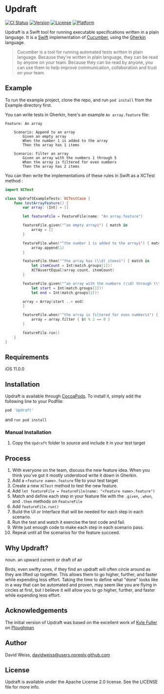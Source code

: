 # Updraft

[![CI Status](http://img.shields.io/travis/davidweiss/Updraft.svg?style=flat)](https://travis-ci.org/davidweiss/updraft)
[![Version](https://img.shields.io/cocoapods/v/Updraft.svg?style=flat)](http://cocoapods.org/pods/Updraft)
[![License](https://img.shields.io/cocoapods/l/Updraft.svg?style=flat)](http://cocoapods.org/pods/Updraft)
[![Platform](https://img.shields.io/cocoapods/p/Updraft.svg?style=flat)](http://cocoapods.org/pods/Updraft)

Updraft is a Swift tool for running executable specifications written in a plain language. It is a [Swift](https://swift.org) implementation of [Cucumber](https://cucumber.io), using the [Gherkin](https://cucumber.io/docs/reference#gherkin) language.

> Cucumber is a tool for running automated tests written in plain language.
> Because they're written in plain language, they can be read by anyone on
> your team. Because they can be read by anyone, you can use them to help
> improve communication, collaboration and trust on your team.

## Example

To run the example project, clone the repo, and run `pod install` from the Example directory first.

You can write tests in Gherkin, here's an example `An array.feature` file:

```cucumber
Feature: An array

    Scenario: Append to an array
        Given an empty array
        When the number 1 is added to the array
        Then the array has 1 items

    Scenario: Filter an array
        Given an array with the numbers 1 through 5
        When the array is filtered for even numbers
        Then the array has 2 items
```

You can then write the implementations of these rules in Swift as a XCTest method :

```swift
import XCTest

class UpdraftExampleTests: XCTestCase {
    func testArrayFeature() {
        var array: [Int] = []

        let featureFile = FeatureFile(name: "An array.feature")

        featureFile.given("^an empty array$") { match in
            array = []
        }

        featureFile.when("^the number 1 is added to the array$") { match in
            array.append(1)
        }

        featureFile.then("^the array has (\\d) items$") { match in
            let itemCount = Int(match.groups[1])!
            XCTAssertEqual(array.count, itemCount)
        }

        featureFile.given("^an array with the numbers (\\d) through (\\d)$") { match in
            let start = Int(match.groups[1])!
            let end = Int(match.groups[2])!

        array = Array(start ..< end)
        }

        featureFile.when("^the array is filtered for even numbers$") { match in
            array = array.filter { $0 % 2 == 0 }
        }

        featureFile.run()
    }
}
```

## Requirements

iOS 11.0.0

## Installation

Updraft is available through [CocoaPods](http://cocoapods.org). To install
it, simply add the following line to your Podfile:

```ruby
pod 'Updraft'
```
and `run pod install`

### Manual Installation

1. Copy the `Updraft` folder to source and include it in your test target

## Process

1. With everyone on the team, discuss the new feature idea. When you think you've got it mostly understood write it down in Gherkin.
2. Add a `<feature name>.feature` file to your test target
3. Create a new `XCTest` method to test the new feature.
4. Add `let featureFile = FeatureFile(name: "<feature name>.feature")`
5. Match and define each step in your feature file with the `.given`, `.when`, and `.then` methods on `FeatureFile`
6. Add `featureFile.run()`
7. Build the UI or Interface that will be needed for each step in each scenario.
8. Run the test and watch it exercise the test code and fail.
9. Write just enough code to make each step in each scenario pass.
10. Repeat until all the scenarios for the feature succeed.

## Why Updraft?

noun. an upward current or draft of air

Birds, even swifty ones, if they find an updraft will often circle around as they are lifted up together. This allows them to go higher, further, and faster while expending less effort. Taking the time to define what "done" looks like in a way that can be automated and proven, may seem like you are flying in circles at first, but I believe it will allow you to go higher, further, and faster while expending less effort.

## Acknowledgements

The initial version of Updraft was based on the excellent work of [Kyle Fuller](https://fuller.li) on [Ploughman](https://github.com/kylef/Ploughman)

## Author

David Weiss, davidweiss@users.noreply.github.com

## License

Updraft is available under the Apache License 2.0 license. See the LICENSE file for more info.
